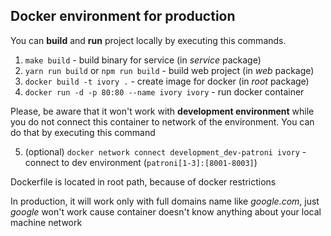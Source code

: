 ## Docker environment for production

You can **build** and **run** project locally by executing this commands.

1. `make build` - build binary for service (in _service_ package)
2. `yarn run build` or `npm run build` - build web project (in _web_ package)
3. `docker build -t ivory .` - create image for docker (in _root_ package)
4. `docker run -d -p 80:80 --name ivory ivory` - run docker container

Please, be aware that it won't work with **development environment**
while you do not connect this container to network of the environment. You can do that by executing this command

5. (optional) `docker network connect development_dev-patroni ivory` - connect to dev environment (`patroni[1-3]:[8001-8003]`)

Dockerfile is located in root path, because of docker restrictions

In production, it will work only with full domains name like _google.com_, just _google_ won't work cause container doesn't know anything about your local
machine network
